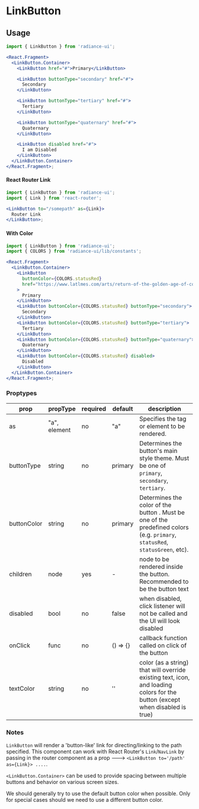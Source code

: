 # LinkButton

## Usage

```jsx
import { LinkButton } from 'radiance-ui';

<React.Fragment>
  <LinkButton.Container>
    <LinkButton href="#">Primary</LinkButton>

    <LinkButton buttonType="secondary" href="#">
      Secondary
    </LinkButton>

    <LinkButton buttonType="tertiary" href="#">
      Tertiary
    </LinkButton>

    <LinkButton buttonType="quaternary" href="#">
      Quaternary
    </LinkButton>

    <LinkButton disabled href="#">
      I am Disabled
    </LinkButton>
  </LinkButton.Container>
</React.Fragment>;
```

#### React Router Link

```jsx
import { LinkButton } from 'radiance-ui';
import { Link } from 'react-router';

<LinkButton to="/somepath" as={Link}>
  Router Link
</LinkButton>;
```

#### With Color

```jsx
import { LinkButton } from 'radiance-ui';
import { COLORS } from 'radiance-ui/lib/constants';

<React.Fragment>
  <LinkButton.Container>
    <LinkButton
      buttonColor={COLORS.statusRed}
      href="https://www.latlmes.com/arts/return-of-the-golden-age-of-comics-1"
    >
      Primary
    </LinkButton>
    <LinkButton buttonColor={COLORS.statusRed} buttonType="secondary">
      Secondary
    </LinkButton>
    <LinkButton buttonColor={COLORS.statusRed} buttonType="tertiary">
      Tertiary
    </LinkButton>
    <LinkButton buttonColor={COLORS.statusRed} buttonType="quaternary">
      Quaternary
    </LinkButton>
    <LinkButton buttonColor={COLORS.statusRed} disabled>
      Disabled
    </LinkButton>
  </LinkButton.Container>
</React.Fragment>;
```

<!-- STORY -->

### Proptypes

| prop        | propType     | required | default  | description                                                                                                                  |
| ----------- | ------------ | -------- | -------- | ---------------------------------------------------------------------------------------------------------------------------- |
| as          | "a", element | no       | "a"      | Specifies the tag or element to be rendered.                                                                                 |
| buttonType  | string       | no       | primary  | Determines the button's main style theme. Must be one of `primary`, `secondary`, `tertiary`.                                 |
| buttonColor | string       | no       | primary  | Determines the color of the button . Must be one of the predefined colors (e.g. `primary`, `statusRed`, `statusGreen`, etc). |
| children    | node         | yes      | -        | node to be rendered inside the button. Recommended to be the button text                                                     |
| disabled    | bool         | no       | false    | when disabled, click listener will not be called and the UI will look disabled                                               |
| onClick     | func         | no       | () => {} | callback function called on click of the button                                                                              |
| textColor   | string       | no       | ''       | color (as a string) that will override existing text, icon, and loading colors for the button (except when disabled is true) |

### Notes

`LinkButton` will render a 'button-like' link for directing/linking to the path
specified. This component can work with React Router's `Link`/`NavLink` by passing
in the router component as a prop ---> `<LinkButton to='/path' as={Link}> ....`.

`<LinkButton.Container>` can be used to provide spacing between multiple
buttons and behavior on various screen sizes.

We should generally try to use the default button color when possible. Only for special cases should we need to use a different button color.
